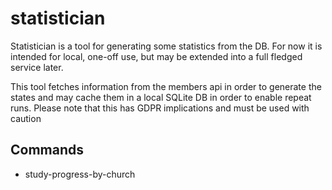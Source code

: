 # statistician

Statistician is a tool for generating some statistics from the DB.
For now it is intended for local, one-off use, but may be extended into a full fledged service later.

This tool fetches information from the members api in order to generate the states and may cache them in
a local SQLite DB in order to enable repeat runs. Please note that this has GDPR implications and must be used with caution

## Commands

* study-progress-by-church <study-id>
